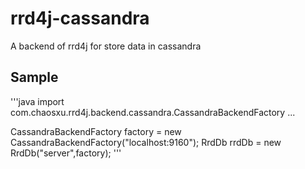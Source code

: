 rrd4j-cassandra
===============

A backend of rrd4j for store data in cassandra

Sample
-----
'''java
import com.chaosxu.rrd4j.backend.cassandra.CassandraBackendFactory
...

CassandraBackendFactory factory = new CassandraBackendFactory("localhost:9160");
RrdDb rrdDb = new RrdDb("server",factory);
'''